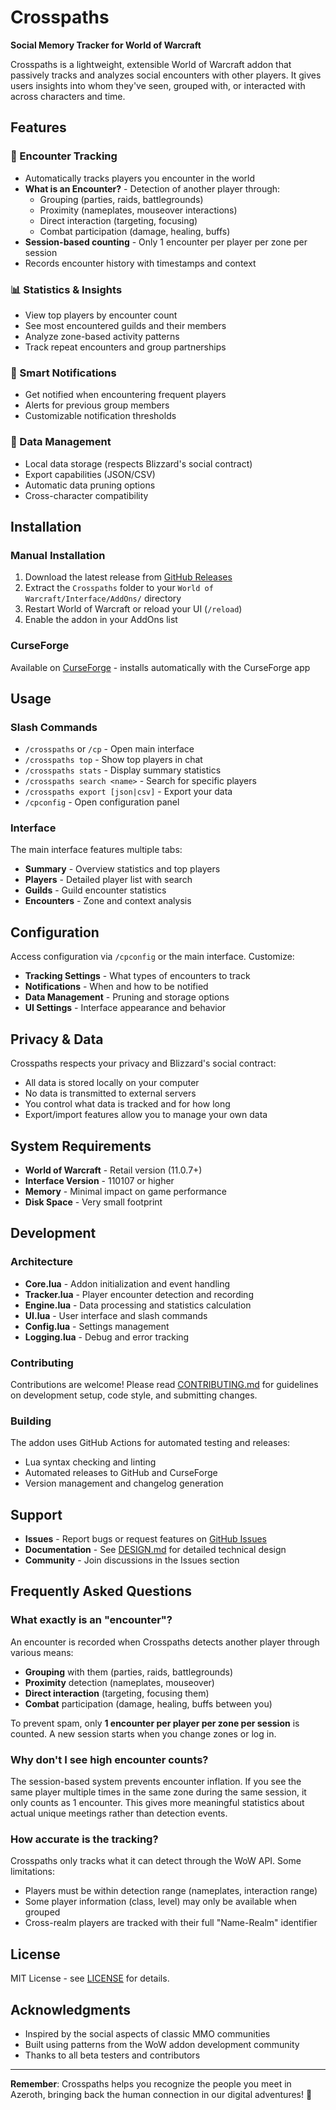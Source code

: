 # Crosspaths

**Social Memory Tracker for World of Warcraft**

Crosspaths is a lightweight, extensible World of Warcraft addon that passively tracks and analyzes social encounters with other players. It gives users insights into whom they've seen, grouped with, or interacted with across characters and time.

## Features

### 🎯 Encounter Tracking
- Automatically tracks players you encounter in the world
- **What is an Encounter?** - Detection of another player through:
  - Grouping (parties, raids, battlegrounds)
  - Proximity (nameplates, mouseover interactions)
  - Direct interaction (targeting, focusing)
  - Combat participation (damage, healing, buffs)
- **Session-based counting** - Only 1 encounter per player per zone per session
- Records encounter history with timestamps and context

### 📊 Statistics & Insights  
- View top players by encounter count
- See most encountered guilds and their members
- Analyze zone-based activity patterns
- Track repeat encounters and group partnerships

### 🔔 Smart Notifications
- Get notified when encountering frequent players
- Alerts for previous group members
- Customizable notification thresholds

### 💾 Data Management
- Local data storage (respects Blizzard's social contract)
- Export capabilities (JSON/CSV)
- Automatic data pruning options
- Cross-character compatibility

## Installation

### Manual Installation
1. Download the latest release from [GitHub Releases](https://github.com/djdefi/crosspaths/releases)
2. Extract the `Crosspaths` folder to your `World of Warcraft/Interface/AddOns/` directory
3. Restart World of Warcraft or reload your UI (`/reload`)
4. Enable the addon in your AddOns list

### CurseForge
Available on [CurseForge](https://www.curseforge.com/wow/addons/crosspaths) - installs automatically with the CurseForge app

## Usage

### Slash Commands
- `/crosspaths` or `/cp` - Open main interface
- `/crosspaths top` - Show top players in chat
- `/crosspaths stats` - Display summary statistics
- `/crosspaths search <name>` - Search for specific players
- `/crosspaths export [json|csv]` - Export your data
- `/cpconfig` - Open configuration panel

### Interface
The main interface features multiple tabs:
- **Summary** - Overview statistics and top players
- **Players** - Detailed player list with search
- **Guilds** - Guild encounter statistics  
- **Encounters** - Zone and context analysis

## Configuration

Access configuration via `/cpconfig` or the main interface. Customize:

- **Tracking Settings** - What types of encounters to track
- **Notifications** - When and how to be notified
- **Data Management** - Pruning and storage options
- **UI Settings** - Interface appearance and behavior

## Privacy & Data

Crosspaths respects your privacy and Blizzard's social contract:
- All data is stored locally on your computer
- No data is transmitted to external servers
- You control what data is tracked and for how long
- Export/import features allow you to manage your own data

## System Requirements

- **World of Warcraft** - Retail version (11.0.7+)
- **Interface Version** - 110107 or higher
- **Memory** - Minimal impact on game performance
- **Disk Space** - Very small footprint

## Development

### Architecture
- **Core.lua** - Addon initialization and event handling
- **Tracker.lua** - Player encounter detection and recording
- **Engine.lua** - Data processing and statistics calculation
- **UI.lua** - User interface and slash commands
- **Config.lua** - Settings management
- **Logging.lua** - Debug and error tracking

### Contributing
Contributions are welcome! Please read [CONTRIBUTING.md](CONTRIBUTING.md) for guidelines on development setup, code style, and submitting changes.

### Building
The addon uses GitHub Actions for automated testing and releases:
- Lua syntax checking and linting
- Automated releases to GitHub and CurseForge
- Version management and changelog generation

## Support

- **Issues** - Report bugs or request features on [GitHub Issues](https://github.com/djdefi/crosspaths/issues)
- **Documentation** - See [DESIGN.md](DESIGN.md) for detailed technical design
- **Community** - Join discussions in the Issues section

## Frequently Asked Questions

### What exactly is an "encounter"?
An encounter is recorded when Crosspaths detects another player through various means:
- **Grouping** with them (parties, raids, battlegrounds)
- **Proximity** detection (nameplates, mouseover)
- **Direct interaction** (targeting, focusing them)
- **Combat** participation (damage, healing, buffs between you)

To prevent spam, only **1 encounter per player per zone per session** is counted. A new session starts when you change zones or log in.

### Why don't I see high encounter counts?
The session-based system prevents encounter inflation. If you see the same player multiple times in the same zone during the same session, it only counts as 1 encounter. This gives more meaningful statistics about actual unique meetings rather than detection events.

### How accurate is the tracking?
Crosspaths only tracks what it can detect through the WoW API. Some limitations:
- Players must be within detection range (nameplates, interaction range)
- Some player information (class, level) may only be available when grouped
- Cross-realm players are tracked with their full "Name-Realm" identifier

## License

MIT License - see [LICENSE](LICENSE) for details.

## Acknowledgments

- Inspired by the social aspects of classic MMO communities
- Built using patterns from the WoW addon development community
- Thanks to all beta testers and contributors

---

**Remember**: Crosspaths helps you recognize the people you meet in Azeroth, bringing back the human connection in our digital adventures! 🌟
